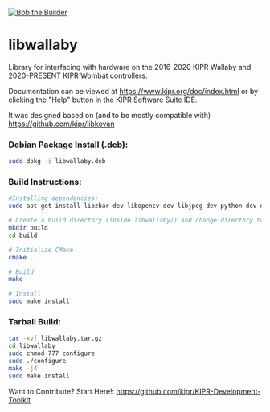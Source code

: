 [![Bob the Builder](https://github.com/kipr/libwallaby/actions/workflows/bob.yml/badge.svg)](https://github.com/justinmerrell/libwallaby/actions/workflows/bob.yml)

# libwallaby
Library for interfacing with hardware on the 2016-2020 KIPR Wallaby and 2020-PRESENT KIPR Wombat controllers.

Documentation can be viewed at https://www.kipr.org/doc/index.html or by clicking the "Help" button in the KIPR Software Suite IDE.

It was designed based on (and to be mostly compatible with) https://github.com/kipr/libkovan 

### Debian Package Install (.deb):
```bash
sudo dpkg -i libwallaby.deb
```

### Build Instructions:
```` bash
#Installing dependencies: 
sudo apt-get install libzbar-dev libopencv-dev libjpeg-dev python-dev doxygen swig

# Create a build directory (inside libwallaby/) and change directory to it
mkdir build
cd build

# Initialize CMake
cmake ..

# Build
make

# Install
sudo make install
````

### Tarball Build:
```bash
tar -xvf libwallaby.tar.gz
cd libwallaby
sudo chmod 777 configure
sudo ./configure
make -j4
sudo make install
```

Want to Contribute? Start Here!:
https://github.com/kipr/KIPR-Development-Toolkit

